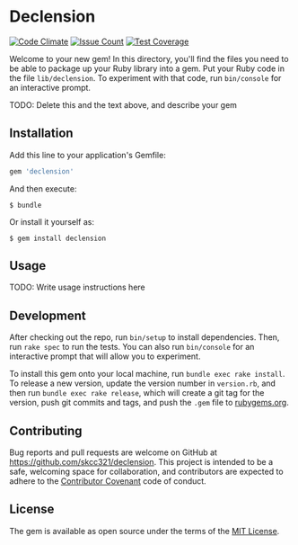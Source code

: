 # Declension
[![Code Climate](https://codeclimate.com/github/skcc321/declension/badges/gpa.svg)](https://codeclimate.com/github/skcc321/declension)
[![Issue Count](https://codeclimate.com/github/skcc321/declension/badges/issue_count.svg)](https://codeclimate.com/github/skcc321/declension)
[![Test Coverage](https://codeclimate.com/github/skcc321/declension/badges/coverage.svg)](https://codeclimate.com/github/skcc321/declension/coverage)

Welcome to your new gem! In this directory, you'll find the files you need to be able to package up your Ruby library into a gem. Put your Ruby code in the file `lib/declension`. To experiment with that code, run `bin/console` for an interactive prompt.

TODO: Delete this and the text above, and describe your gem

## Installation

Add this line to your application's Gemfile:

```ruby
gem 'declension'
```

And then execute:

    $ bundle

Or install it yourself as:

    $ gem install declension

## Usage

TODO: Write usage instructions here

## Development

After checking out the repo, run `bin/setup` to install dependencies. Then, run `rake spec` to run the tests. You can also run `bin/console` for an interactive prompt that will allow you to experiment.

To install this gem onto your local machine, run `bundle exec rake install`. To release a new version, update the version number in `version.rb`, and then run `bundle exec rake release`, which will create a git tag for the version, push git commits and tags, and push the `.gem` file to [rubygems.org](https://rubygems.org).

## Contributing

Bug reports and pull requests are welcome on GitHub at https://github.com/skcc321/declension. This project is intended to be a safe, welcoming space for collaboration, and contributors are expected to adhere to the [Contributor Covenant](http://contributor-covenant.org) code of conduct.


## License

The gem is available as open source under the terms of the [MIT License](http://opensource.org/licenses/MIT).

